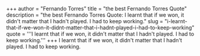 +++
author = "Fernando Torres"
title = "the best Fernando Torres Quote"
description = "the best Fernando Torres Quote: I learnt that if we won, it didn't matter that I hadn't played. I had to keep working."
slug = "i-learnt-that-if-we-won-it-didnt-matter-that-i-hadnt-played-i-had-to-keep-working"
quote = '''I learnt that if we won, it didn't matter that I hadn't played. I had to keep working.'''
+++
I learnt that if we won, it didn't matter that I hadn't played. I had to keep working.

